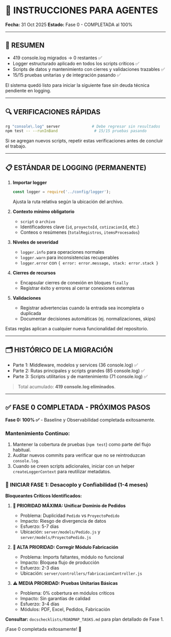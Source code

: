 # 🤖 INSTRUCCIONES PARA AGENTES

**Fecha:** 31 Oct 2025
**Estado:** Fase 0 - COMPLETADA al 100%

---

## 🎉 RESUMEN

- 419 console.log migrados → 0 restantes ✅
- Logger estructurado aplicado en todos los scripts críticos ✅
- Scripts de datos y mantenimiento con cierres y validaciones trazables ✅
- 15/15 pruebas unitarias y de integración pasando ✅

El sistema quedó listo para iniciar la siguiente fase sin deuda técnica pendiente en logging.

---

## 🔍 VERIFICACIONES RÁPIDAS

```bash
rg "console\.log" server              # Debe regresar sin resultados
npm test -- --runInBand                # 15/15 pruebas pasando
```

Si se agregan nuevos scripts, repetir estas verificaciones antes de concluir el trabajo.

---

## 📋 ESTÁNDAR DE LOGGING (PERMANENTE)

1. **Importar logger**
   ```javascript
   const logger = require('../config/logger');
   ```
   Ajusta la ruta relativa según la ubicación del archivo.

2. **Contexto mínimo obligatorio**
   - `script` o `archivo`
   - Identificadores clave (`id`, `proyectoId`, `cotizacionId`, etc.)
   - Conteos o resúmenes (`totalRegistros`, `itemsProcesados`)

3. **Niveles de severidad**
   - `logger.info` para operaciones normales
   - `logger.warn` para inconsistencias recuperables
   - `logger.error` con `{ error: error.message, stack: error.stack }`

4. **Cierres de recursos**
   - Encapsular cierres de conexión en bloques `finally`
   - Registrar éxito y errores al cerrar conexiones externas

5. **Validaciones**
   - Registrar advertencias cuando la entrada sea incompleta o duplicada
   - Documentar decisiones automáticas (ej. normalizaciones, skips)

Estas reglas aplican a cualquier nueva funcionalidad del repositorio.

---

## 🗂️ HISTÓRICO DE LA MIGRACIÓN

- Parte 1: Middleware, modelos y services (36 console.log) ✅
- Parte 2: Rutas principales y scripts grandes (85 console.log) ✅
- Parte 3: Scripts utilitarios y de mantenimiento (71 console.log) ✅

> Total acumulado: **419 console.log eliminados**.

---

## ✅ FASE 0 COMPLETADA - PRÓXIMOS PASOS

**Fase 0: 100% ✅** - Baseline y Observabilidad completada exitosamente.

### Mantenimiento Continuo:
1. Mantener la cobertura de pruebas (`npm test`) como parte del flujo habitual.
2. Auditar nuevos commits para verificar que no se reintroduzcan `console.log`.
3. Cuando se creen scripts adicionales, iniciar con un helper `createLoggerContext` para reutilizar metadatos.

### 🚀 INICIAR FASE 1: Desacoplo y Confiabilidad (1-4 meses)

**Bloqueantes Críticos Identificados:**

1. **🔴 PRIORIDAD MÁXIMA: Unificar Dominio de Pedidos**
   - Problema: Duplicidad `Pedido` vs `ProyectoPedido`
   - Impacto: Riesgo de divergencia de datos
   - Esfuerzo: 5-7 días
   - Ubicación: `server/models/Pedido.js` y `server/models/ProyectoPedido.js`

2. **🔴 ALTA PRIORIDAD: Corregir Módulo Fabricación**
   - Problema: Imports faltantes, módulo no funcional
   - Impacto: Bloquea flujo de producción
   - Esfuerzo: 2-3 días
   - Ubicación: `server/controllers/fabricacionController.js`

3. **⚠️ MEDIA PRIORIDAD: Pruebas Unitarias Básicas**
   - Problema: 0% cobertura en módulos críticos
   - Impacto: Sin garantías de calidad
   - Esfuerzo: 3-4 días
   - Módulos: PDF, Excel, Pedidos, Fabricación

**Consultar:** `docschecklists/ROADMAP_TASKS.md` para plan detallado de Fase 1.

¡Fase 0 completada exitosamente! 🎉
